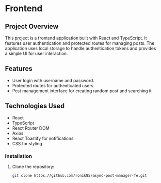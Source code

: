 # Frontend

## Project Overview

This project is a frontend application built with React and TypeScript. It features user authentication and protected routes for managing posts. The application uses local storage to handle authentication tokens and provides a simple UI for user interaction.

## Features

- User login with username and password.
- Protected routes for authenticated users.
- Post management interface for creating random post and searching it

## Technologies Used

- React
- TypeScript
- React Router DOM
- Axios
- React Toastify for notifications
- CSS for styling

### Installation

1. Clone the repository:

   ```bash
   git clone https://github.com/ronik85/async-post-manager-fe.git

   ```
